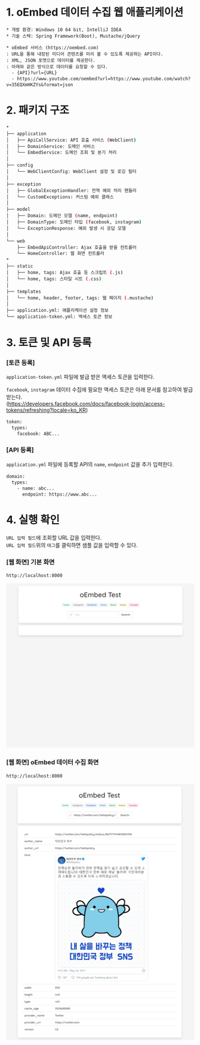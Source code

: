 # 1. oEmbed 데이터 수집 웹 애플리케이션  
    * 개발 환경: Windows 10 64 bit, IntelliJ IDEA  
    * 기술 스택: Spring Framework(Boot), Mustache/jQuery  
```text
* oEmbed 서비스 (https://oembed.com)  
: URL을 통해 내장된 미디어 콘텐츠를 미리 볼 수 있도록 제공하는 API이다.  
: XML, JSON 포맷으로 데이터를 제공한다.
: 아래와 같은 방식으로 데이터를 요청할 수 있다.
  - {API}?url={URL}
  - https://www.youtube.com/oembed?url=https://www.youtube.com/watch?v=35EQXmHKZYs&format=json
```  

# 2. 패키지 구조  
```bash
*  
├── application  
│   ├── ApiCallService: API 호출 서비스 (WebClient)  
│   ├── DomainService: 도메인 서비스    
│   └── EmbedService: 도메인 조회 및 분기 처리  
│  
├── config   
│   └── WebClientConfig: WebClient 설정 및 로깅 필터  
│  
├── exception  
│   ├── GlobalExceptionHandler: 전역 예외 처리 핸들러  
│   └── CustomExceptions: 커스텀 예외 클래스  
│  
├── model  
│   ├── Domain: 도메인 모델 (name, endpoint)  
│   ├── DomainType: 도메인 타입 (facebook, instagram)    
│   └── ExceptionResponse: 예외 발생 시 응답 모델  
│  
└── web  
    ├── EmbedApiController: Ajax 호출을 받을 컨트롤러
    └── HomeController: 웹 화면 컨트롤러  
*  
├── static  
│   ├── home, tags: Ajax 호출 등 스크립트 (.js)  
│   └── home, tags: 스타일 시트 (.css)  
│  
├── templates  
│   └── home, header, footer, tags: 웹 페이지 (.mustache)  
│  
├── application.yml: 애플리케이션 설정 정보  
└── application-token.yml: 액세스 토큰 정보  
```  

# 3. 토큰 및 API 등록  

### [토큰 등록]  
`application-token.yml` 파일에 발급 받은 액세스 토큰을 입력한다.  

`facebook`, `instagram` 데이터 수집에 필요한 액세스 토큰은 아래 문서를 참고하여 발급 받는다.  
(https://developers.facebook.com/docs/facebook-login/access-tokens/refreshing?locale=ko_KR)  

```
token:
  types:
    facebook: ABC...
```
### [API 등록]  
`application.yml` 파일에 등록할 API의 `name`, `endpoint` 값을 추가 입력한다.  

```
domain:
  types:
    - name: abc...
      endpoint: https://www.abc...
```

# 4. 실행 확인  

`URL 입력 필드`에 조회할 URL 값을 입력한다.  
`URL 입력 필드`위의 `태그`를 클릭하면 샘플 값을 입력할 수 있다.  


### [웹 화면] 기본 화면  
```
http://localhost:8000
```
![Alt text](./page-1.png)

### [웹 화면] oEmbed 데이터 수집 화면  
```
http://localhost:8000
```
![Alt text](./page-2.png)


